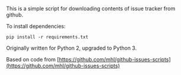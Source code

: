This is a simple script for downloading contents of issue tracker from github.

To install dependencies:

`pip install -r requirements.txt`

Originally written for Python 2, upgraded to Python 3.

Based on code from [https://github.com/mhl/github-issues-scripts](https://github.com/mhl/github-issues-scripts)
